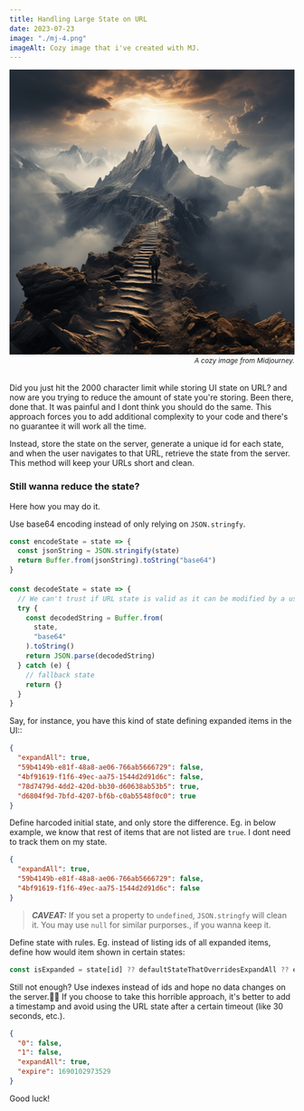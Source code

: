 ```yaml
---
title: Handling Large State on URL
date: 2023-07-23
image: "./mj-4.png"
imageAlt: Cozy image that i've created with MJ.
---
```


<figure style="margin: 0; margin-bottom: 32px;">
  <img src="./mj-4.png" alt="A cozy image from Midjourney" title="A cozy image from Midjourney" >
    <figcaption>
      <i style="display: flex; justify-content: flex-end; font-size: 12px; color: var(--theme-ui-colors-muted);">
        A cozy image from Midjourney.
      </i>
    </figcaption>
</figure>

Did you just hit the 2000 character limit while storing UI state on URL? and now are you trying to reduce the amount of state you're storing. Been there, done that. It was painful and I dont think you should do the same. This approach forces you to add additional complexity to your code and there's no guarantee it will work all the time.

Instead, store the state on the server, generate a unique id for each state, and when the user navigates to that URL, retrieve the state from the server. This method will keep your URLs short and clean.

### Still wanna reduce the state?

Here how you may do it.

Use base64 encoding instead of only relying on `JSON.stringfy`.

```js
const encodeState = state => {
  const jsonString = JSON.stringify(state)
  return Buffer.from(jsonString).toString("base64")
}

const decodeState = state => {
  // We can't trust if URL state is valid as it can be modified by a user.
  try {
    const decodedString = Buffer.from(
      state,
      "base64"
    ).toString()
    return JSON.parse(decodedString)
  } catch (e) {
    // fallback state
    return {}
  }
}
```

Say, for instance, you have this kind of state defining expanded items in the UI::

```json
{
  "expandAll": true,
  "59b4149b-e81f-48a8-ae06-766ab5666729": false,
  "4bf91619-f1f6-49ec-aa75-1544d2d91d6c": false,
  "78d7479d-4dd2-420d-bb30-d60638ab53b5": true,
  "d6804f9d-7bfd-4207-bf6b-c0ab5548f0c0": true
}
```

Define harcoded initial state, and only store the difference. Eg. in below example, we know that rest of items that are not listed are `true`. I dont need to track them on my state.

```json
{
  "expandAll": true,
  "59b4149b-e81f-48a8-ae06-766ab5666729": false,
  "4bf91619-f1f6-49ec-aa75-1544d2d91d6c": false
}
```

> **_CAVEAT:_**
> If you set a property to `undefined`, `JSON.stringfy` will clean it. You may use `null` for similar purporses., if you wanna keep it.

Define state with rules. Eg. instead of listing ids of all expanded items, define how would item shown in certain states:

```js
const isExpanded = state[id] ?? defaultStateThatOverridesExpandAll ?? expandAll
```

Still not enough? Use indexes instead of ids and hope no data changes on the server.🤞🤦 If you choose to take this horrible approach, it's better to add a timestamp and avoid using the URL state after a certain timeout (like 30 seconds, etc.).

```json
{
  "0": false,
  "1": false,
  "expandAll": true,
  "expire": 1690102973529
}
```
Good luck!